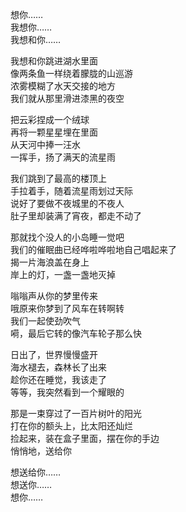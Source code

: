 想你……  
我想你……  
我想和你……  
  
我想和你跳进湖水里面  
像两条鱼一样绕着朦胧的山巡游  
浓雾模糊了水天交接的地方  
我们就从那里滑进漆黑的夜空  
  
把云彩捏成一个绒球  
再将一颗星星埋在里面  
从天河中捧一汪水  
一挥手，扬了满天的流星雨  
  
我们跳到了最高的楼顶上  
手拉着手，随着流星雨划过天际  
说好了要做不夜城里的不夜人  
肚子里却装满了宵夜，都走不动了  
  
那就找个没人的小岛睡一觉吧  
我们的催眠曲已经哗啦哗啦地自己唱起来了  
揭一片海浪盖在身上  
岸上的灯，一盏一盏地灭掉  
  
嗡嗡声从你的梦里传来  
哦原来你梦到了风车在转啊转  
我们一起使劲吹气  
嗬，最后它转的像汽车轮子那么快  
  
日出了，世界慢慢盛开  
海水褪去，森林长了出来  
趁你还在睡觉，我该走了  
等等，我突然看到一个耀眼的  
  
那是一束穿过了一百片树叶的阳光  
打在你的额头上，比太阳还灿烂  
捡起来，装在盒子里面，摆在你的手边  
悄悄地，送给你  
  
想送给你……  
想送你……  
想你……  
